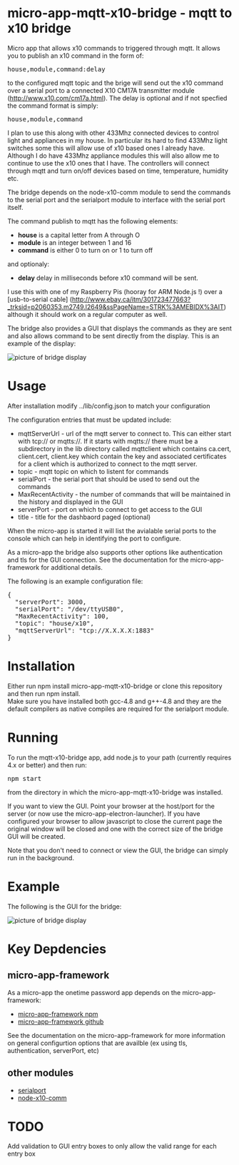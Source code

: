 # micro-app-mqtt-x10-bridge - mqtt to x10 bridge

Micro app that allows x10 commands to triggered through
mqtt. It allows you to publish an x10 command in the form of:

<PRE>
house,module,command:delay
</PRE>

to the configured mqtt topic and the brige will send out the
x10 command over a serial port to a connected X10 CM17A
transmitter module (http://www.x10.com/cm17a.html). The delay
is optional and if not specfied the command format is simply:

<PRE>
house,module,command
</PRE>

I plan to use this along with other 433Mhz connected devices to 
control light and appliances in my house.  In particular its
hard to find 433Mhz light switches some this will allow use of
x10 based ones I already have. Although I do have
433Mhz appliance modules this will also allow me to continue
to use the x10 ones that I have.  The controllers will connect
through mqtt and turn on/off devices based on time, temperature,
humidity etc.

The bridge depends on the node-x10-comm module to send the commands
to the serial port and the serialport module to interface with the
serial port itself.

The command publish to mqtt has the following elements:

* **house** is a capital letter from  A through O
* **module** is an integer between 1 and 16
* **command** is either 0 to turn on or 1 to turn off

and optionaly:

* **delay** delay in milliseconds before x10 command will be sent.


I use this with one of my Raspberry Pis (hooray for ARM Node.js !)
over a [usb-to-serial cable]
(http://www.ebay.ca/itm/301723477663?_trksid=p2060353.m2749.l2649&ssPageName=STRK%3AMEBIDX%3AIT)
although it should work on a regular computer as well.

The bridge also provides a GUI that displays the commands as they are sent
and also allows command to be sent directly from the display.  This is an
example of the display:

![picture of bridge display](https://raw.githubusercontent.com/mhdawson/micro-app-mqtt-x10-bridge/master/pictures/mqttx10bridge.jpg)


# Usage

After installation modify ../lib/config.json to match your configuration

The configuration entries that must be updated include:

* mqttServerUrl - url of the mqtt server to connect to.  This can either start
  with tcp:// or mqtts://. If it starts with mqtts://  there must be a subdirectory
  in the lib directory called mqttclient which contains ca.cert, client.cert,
  client.key which contain the key and associated certificates for a client
  which is authorized to connect to the mqtt server.
* topic - mqtt topic on which to listent for commands
* serialPort - the serial port that should be used to send out the commands
* MaxRecentActivity - the number of commands that will be maintained in the history
  and displayed in the GUI
* serverPort - port on which to connect to get access to the GUI
* title - title for the dashbaord paged (optional)

When the micro-app is started it will list the avialable serial ports to 
the console which can help in identifying the port to configure.

As a micro-app the bridge also supports other options like authentication and
tls for the GUI connection.  See the documentation for the micro-app-framework
for additional details.

The following is an example configuration file:

<PRE>
{
  "serverPort": 3000,
  "serialPort": "/dev/ttyUSB0",
  "MaxRecentActivity": 100,
  "topic": "house/x10",
  "mqttServerUrl": "tcp://X.X.X.X:1883"
}
</PRE>

# Installation

Either run npm install micro-app-mqtt-x10-bridge or clone this repository and then run npm install.  
Make sure you have installed both gcc-4.8 and g++-4.8 and they are the default compilers
as native compiles are required for the serialport module. 

# Running

To run the mqtt-x10-bridge app, add node.js to your path (currently requires 4.x or better) and
then run:

<PRE>
npm start
</PRE>

from the directory in which the micro-app-mqtt-x10-bridge was installed.

If you want to view the GUI. Point your browser at the host/port for the server
(or now use the micro-app-electron-launcher). 
If you have configured your browser to allow javascript to close the current page
the original window will be closed and one with the correct size of the
bridge GUI will be created.

Note that you don't need to connect or view the GUI, the bridge can simply run
in the background.


# Example

The following is the GUI for the bridge:

![picture of bridge display](https://raw.githubusercontent.com/mhdawson/micro-app-mqtt-x10-bridge/master/pictures/mqttx10bridge.jpg)

# Key Depdencies

## micro-app-framework
As a micro-app the onetime password app depends on the micro-app-framework:

* [micro-app-framework npm](https://www.npmjs.com/package/micro-app-framework)
* [micro-app-framework github](https://github.com/mhdawson/micro-app-framework)

See the documentation on the micro-app-framework for more information on general
configurtion options that are availble (ex using tls, authentication, serverPort, etc)

## other modules

* [serialport](https://www.npmjs.com/package/serialport)
* [node-x10-comm](https://www.npmjs.com/package/node-x10-comm)

# TODO
Add validation to GUI entry boxes to only allow the valid range for each entry box
